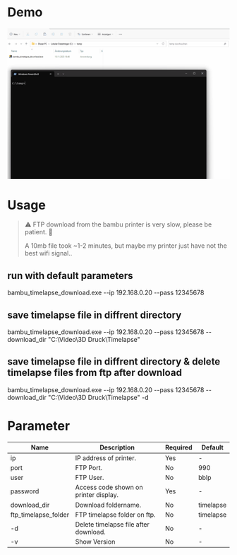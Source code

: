 # Demo
![demo.gif](docs%2Fimages%2Fdemo.gif)

# Usage
> ⚠️ FTP download from the bambu printer is very slow, please be patient. 🙂 
> 
> A 10mb file took ~1-2 minutes, but maybe my printer just have not the best wifi signal..

## run with default parameters
bambu_timelapse_download.exe --ip 192.168.0.20 --pass 12345678

## save timelapse file in diffrent directory
bambu_timelapse_download.exe --ip 192.168.0.20 --pass 12345678 --download_dir "C:\Video\3D Druck\Timelapse"

## save timelapse file in diffrent directory & delete timelapse files from ftp after download
bambu_timelapse_download.exe --ip 192.168.0.20 --pass 12345678 --download_dir "C:\Video\3D Druck\Timelapse" -d

# Parameter
| Name                 | Description                           | Required | Default   |
|----------------------|---------------------------------------|----------|-----------|
| ip                   | IP address of printer.                | Yes      | -         |
| port                 | FTP Port.                             | No       | 990       |
| user                 | FTP User.                             | No       | bblp      |
| password             | Access code shown on printer display. | Yes      | -         |
| download_dir         | Download foldername.                  | No       | timelapse |
| ftp_timelapse_folder | FTP timelapse folder on ftp.          | No       | timelapse |
| -d                   | Delete timelapse file after download. | No       | -         |
| -v                   | Show Version                          | No       | -         |